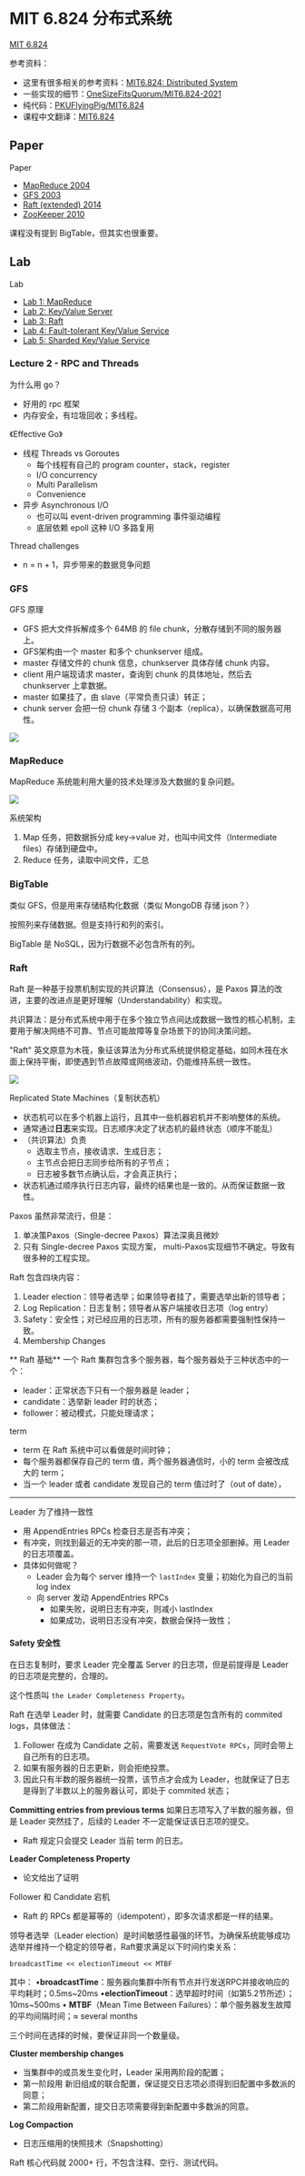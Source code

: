 # MIT 6.824 分布式系统

[MIT 6.824](https://pdos.csail.mit.edu/6.824/schedule.html)

参考资料：
- 这里有很多相关的参考资料：[MIT6.824: Distributed System](https://csdiy.wiki/并行与分布式系统/MIT6.824/)
- 一些实现的细节：[OneSizeFitsQuorum/MIT6.824-2021](https://github.com/OneSizeFitsQuorum/MIT6.824-2021/tree/master)
- 纯代码：[PKUFlyingPig/MIT6.824](https://github.com/PKUFlyingPig/MIT6.824/tree/master)
- 课程中文翻译：[MIT6.824](https://mit-public-courses-cn-translatio.gitbook.io/mit6-824)

## Paper
Paper
- [MapReduce 2004](https://pdos.csail.mit.edu/6.824/papers/mapreduce.pdf)
- [GFS 2003](https://pdos.csail.mit.edu/6.824/papers/gfs.pdf)
- [Raft (extended) 2014](https://pdos.csail.mit.edu/6.824/papers/raft-extended.pdf)
- [ZooKeeper 2010](https://pdos.csail.mit.edu/6.824/papers/zookeeper.pdf)

课程没有提到 BigTable，但其实也很重要。

## Lab
Lab
- [Lab 1: MapReduce](https://pdos.csail.mit.edu/6.824/labs/lab-mr.html)
- [Lab 2: Key/Value Server](https://pdos.csail.mit.edu/6.824/labs/lab-kvsrv.html)
- [Lab 3: Raft](https://pdos.csail.mit.edu/6.824/labs/lab-raft.html)
- [Lab 4: Fault-tolerant Key/Value Service](https://pdos.csail.mit.edu/6.824/labs/lab-kvraft.html)
- [Lab 5: Sharded Key/Value Service](https://pdos.csail.mit.edu/6.824/labs/lab-shard.html)


### Lecture 2 - RPC and Threads

为什么用 go？
- 好用的 rpc 框架
- 内存安全，有垃圾回收；多线程。

《Effective Go》

- 线程 Threads vs Goroutes
    - 每个线程有自己的 program counter，stack，register
    - I/O concurrency
    - Multi Parallelism
    - Convenience
- 异步 Asynchronous I/O
    - 也可以叫 event-driven programming 事件驱动编程
    - 底层依赖 epoll 这种 I/O 多路复用

Thread challenges
- n = n + 1，异步带来的数据竞争问题

### GFS

GFS 原理
- GFS 把大文件拆解成多个 64MB 的 file chunk，分散存储到不同的服务器上。
- GFS架构由一个 master 和多个 chunkserver 组成。
- master 存储文件的 chunk 信息，chunkserver 具体存储 chunk 内容。
- client 用户端现请求 master，查询到 chunk 的具体地址，然后去 chunkserver 上拿数据。
- master 如果挂了，由 slave（平常负责只读）转正；
- chunk server 会把一份 chunk 存储 3 个副本（replica），以确保数据高可用性。

![](../../img/GFS-architecture.png)

### MapReduce
MapReduce 系统能利用大量的技术处理涉及大数据的复杂问题。

![](../../img/map-reduce-overview.png)

系统架构
1. Map 任务，把数据拆分成 key->value 对，也叫中间文件（Intermediate files）存储到硬盘中。
2. Reduce 任务，读取中间文件，汇总

### BigTable

类似 GFS，但是用来存储结构化数据（类似 MongoDB 存储 json？）

按照列来存储数据。但是支持行和列的索引。

BigTable 是 NoSQL，因为行数据不必包含所有的列。

### Raft
Raft 是一种基于投票机制实现的共识算法（Consensus），是 Paxos 算法的改进，主要的改进点是更好理解（Understandability）和实现。

共识算法：是分布式系统中用于在多个独立节点间达成数据一致性的核心机制，主要用于解决网络不可靠、节点可能故障等复杂场景下的协同决策问题。

"Raft" 英文原意为木筏，象征该算法为分布式系统提供稳定基础，如同木筏在水面上保持平衡，即使遇到节点故障或网络波动，仍能维持系统一致性。

![](../../img/replicated-state-machine.png)

Replicated State Machines（复制状态机）
- 状态机可以在多个机器上运行，且其中一些机器宕机并不影响整体的系统。
- 通常通过**日志**来实现。日志顺序决定了状态机的最终状态（顺序不能乱）
- （共识算法）负责
    - 选取主节点，接收请求、生成日志；
    - 主节点会把日志同步给所有的子节点；
    - 日志被多数节点确认后，才会真正执行；
- 状态机通过顺序执行日志内容，最终的结果也是一致的。从而保证数据一致性。

Paxos 虽然非常流行，但是：
1. 单决策Paxos（Single-decree Paxos）算法深奥且微妙
2. 只有 Single-decree Paxos 实现方案， multi-Paxos实现细节不确定。导致有很多种的工程实现。

Raft 包含四块内容：
1. Leader election：领导者选举；如果领导者挂了，需要选举出新的领导者；
2. Log Replication：日志复制；领导者从客户端接收日志项（log entry）
3. Safety：安全性；对已经应用的日志项，所有的服务器都需要强制性保持一致。
4. Membership Changes

** Raft 基础**
一个 Raft 集群包含多个服务器，每个服务器处于三种状态中的一个：
- leader：正常状态下只有一个服务器是 leader；
- candidate：选举新 leader 时的状态；
- follower：被动模式，只能处理请求；

term
- term 在 Raft 系统中可以看做是时间时钟；
- 每个服务器都保存自己的 term 值，两个服务器通信时，小的 term 会被改成大的 term；
- 当一个 leader 或者 candidate 发现自己的 term 值过时了（out of date），


---

Leader 为了维持一致性
- 用 AppendEntries RPCs 检查日志是否有冲突；
- 有冲突，则找到最近的无冲突的那一项，此后的日志项全部删掉。用 Leader 的日志项覆盖。
- 具体如何做呢？
    - Leader 会为每个 server 维持一个 `lastIndex` 变量；初始化为自己的当前 log index
    - 向 server 发动 AppendEntries RPCs
        - 如果失败，说明日志有冲突，则减小 lastIndex
        - 如果成功，说明日志没有冲突，数据会保持一致性；

#### Safety 安全性

在日志复制时，要求 Leader 完全覆盖 Server 的日志项，但是前提得是 Leader 的日志项是完整的，合理的。

这个性质叫 `the Leader Completeness Property`。

Raft 在选举 Leader 时，就需要 Candidate 的日志项是包含所有的 commited logs，具体做法：
1. Follower 在成为 Candidate 之前，需要发送 `RequestVote RPCs`，同时会带上自己所有的日志项。
2. 如果有服务器的日志更新，则会拒绝投票。
3. 因此只有半数的服务器统一投票，该节点才会成为 Leader，也就保证了日志是得到了半数以上的服务器认可，即处于 commited 状态；


**Committing entries from previous terms**
如果日志项写入了半数的服务器，但是 Leader 突然挂了，后续的 Leader 不一定能保证该日志项的提交。
- Raft 规定只会提交 Leader 当前 term 的日志。

**Leader Completeness Property**
- 论文给出了证明

Follower 和 Candidate 宕机
- Raft 的 RPCs 都是幂等的（idempotent），即多次请求都是一样的结果。


领导者选举（Leader election）是时间敏感性最强的环节。为确保系统能够成功选举并维持一个稳定的领导者，Raft要求满足以下时间约束关系：

`broadcastTime << electionTimeout << MTBF​`

其中：
• ​**broadcastTime**：服务器向集群中所有节点并行发送RPC并接收响应的平均耗时；0.5ms~20ms
• ​**electionTimeout**：选举超时时间（如第5.2节所述）；10ms~500ms
• ​**MTBF**​（Mean Time Between Failures）：单个服务器发生故障的平均间隔时间；≈ several months

三个时间在选择的时候，要保证非同一个数量级。

**Cluster membership changes**
- 当集群中的成员发生变化时，Leader 采用两阶段的配置；
- 第一阶段用 新旧组成的联合配置，保证提交日志项必须得到旧配置中多数派的同意；
- 第二阶段用新配置，提交日志项需要得到新配置中多数派的同意。

**Log Compaction**
- 日志压缩用的快照技术（Snapshotting）

Raft 核心代码就 2000+ 行，不包含注释、空行、测试代码。
